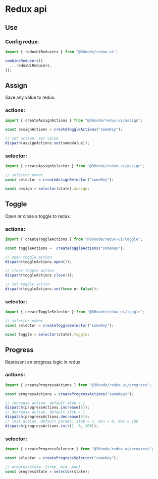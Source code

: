 # Redux api

## Use

### Config redux:

```js
import { reduxUiReducers } from "@36node/redux-ui";

combineReducers({
  ...reduxUiReducers,
});
```

## Assign

Save any value to redux.

### actions:

```js
import { createAssignActions } from "@36node/redux-ui/assign";

const assignActions = createToggleActions("someKey");

// set action: set value
dispath(assignActions.set(someValue));
```

### selector:

```js
import { createAssignSelector } from "@36node/redux-ui/assign";

// selector maker
const selector = createAssignSelector("someKey");

const assign = selector(state).assign;
```

## Toggle

Open or close a toggle to redux.

### actions:

```js
import { createToggleActions } from "@36node/redux-ui/toggle";

const toggleActions =  createToggleActions("someKey"),

// open toggle action
dispath(toggleActions.open());

// close toggle action
dispath(toggleActions.close());

// set toggle action
dispath(toggleActions.set(true or false));

```

### selector:

```js
import { createToggleSelector } from "@36node/redux-ui/toggle";

// selector maker
const selector = createToggleSelector("someKey");

const toggle = selector(state).toggle;
```

## Progress

Represent an progress logic in redux.

### actions:

```js
import { createProgressActions } from "@36node/redux-ui/progress";

const progressActions = createProgressActions("someKeys");

// increase action, default step = 1
dispatch(progressActions.increase(5));
// decrease action, default step = 1
dispatch(progressActions.decrease(5));
// init action, default params: step = 1, min = 0, max = 100
dispatch(progressActions.init(1, 0, 100));
```

### selector:

```js
import { createProgressSelector } from "@36node/redux-ui/progress";

const selector = createProgressSelector("someKey");

// progressState: {step, min, max}
const progressState = selector(state);
```
